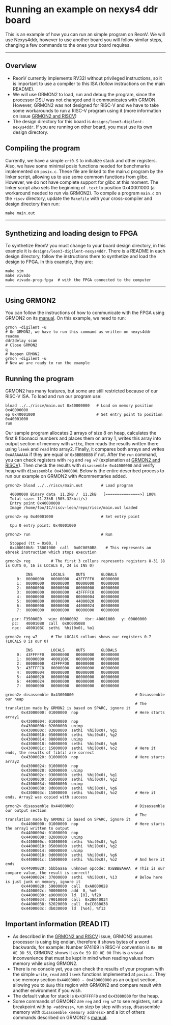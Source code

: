 # Running an example on nexys4 ddr board

This is an example of how you can run an simple program on ReonV. We will use Nexys4ddr, however to use another board you will follow similar steps, 
changing a few commands to the ones your board requires.

---
## Overview
* ReonV currently implements RV32I without privileged instructions, so it is important to use a compiler to this ISA (follow instructions on the main README). 
* We will use GRMON2 to load, run and debug the program, since the processor DSU was not changed and it communicates with GRMON. However, GRMON2 was not designed for RISC-V and we have to take some workarounds to run a RISC-V program using it (more information on issue [GRMON2 and RISCV](https://github.com/lcbcFoo/ReonV/issues/5))
* The design directory for this board is `designs/leon3-digilent-nexys4ddr`. If you are running on other board, you must use its own design directory.

## Compiling the program
Currently, we have a simple `crt0.S` to initialize stack and other registers. Also, we have some minimal posix functions needed for benchmarks implemented on `posix.c`. These file are linked to the main.c program by the linker script, allowing us to use some commom functions from glibc. However, we do not have complete support for glibc at this moment. The linker script also sets the beginning of `.text` to position 0x40001000 (a workaround needed to run via GRMON2). To compile a program `main.c` on the `riscv` directory, update the `Makefile` with your cross-compiler and design directory then run:   
```
make main.out
```

---
## Synthetizing and loading design to FPGA
To synthetize ReonV you must change to your board design directory, in this example it is `designs/leon3-digilent-nexys4ddr`. There is a README in each design directory, follow the instructions there to synthetize and load the design to FPGA. In this example, they are:
```
make sim
make vivado
make vivado-prog-fpga  # with the FPGA connected to the computer 
```

---
## Using GRMON2
You can follow the instructions of how to communicate with the FPGA using GRMON2 on its [manual](http://www.gaisler.com/doc/grmon2.pdf). On this example, we need to run:
```
grmon -digilent -u
# On GRMON2, we have to run this command as written on nexys4ddr readme
ddr2delay scan
# Close GRMON2
q
# Reopen GRMON2
grmon -digilent -u
# Now we are ready to run the example
```

## Running the program
GRMON2 has many features, but some are still restricted because of our RISC-V ISA. To load and run our program use:
```
bload ../../riscv/main.out 0x40000000   # Load on memory position 0x40000000
ep 0x40001000                           # Set entry point to position 0x40001000
run
```
Our sample program allocates 2 arrays of size 8 on heap, calculates the first 8 fibonacci numbers and places them on array 1, writes this array into output section of memory with `write`, then reads the results written there using `lseek` and `read` into array2. Finally, it compares both arrays and writes `0xAAAAAAAA` if they are equal or `0xBBBBBBBB` if not.
After the `run` command, you can check registers with `reg` and `reg w7` (explanation at [GRMON2 and RISCV](https://github.com/lcbcFoo/ReonV/issues/5)). Then check the results with `disassemble 0x44000000` and verify heap with `disassemble 0x43000000`. Below is the entire described process to run our example on GRMON2 with #commentaries added.
```
grmon2> bload ../../riscv/main.out        # Load program 

  40000000 Binary data  11.2kB /  11.2kB   [===============>] 100%  
  Total size: 11.23kB (505.32kbit/s)                              
  Entry point 0x40000000                                                                       
  Image /home/foo/IC/riscv-leon/repo/riscv/main.out loaded 
  
grmon2> ep 0x40001000                     # Set entry point                                                                 

  Cpu 0 entry point: 0x40001000  
  
grmon2> run                               # Run

  Stopped (tt = 0x00, )                                                                   
  0x400010b8: 73001000  call  0x0C0050B8    # This represents an ebreak instruction which stops execution
  
grmon2> reg         # The first 3 colluns represents registers 8-31 (8 is OUTS 0, 16 is LOCALS 0, 24 is INS 0)

         INS        LOCALS     OUTS       GLOBALS 
     0:  00000000   00000000   43FFFFF0   00000000
     1:  00000000   00000000   00000000   00000000
     2:  00000000   00000000   00000000   00000000
     3:  00000000   00000000   43FFFFC8   00000000 
     4:  00000000   00000000   00000004   00000000
     5:  00000000   00000000   44000020   00000000 
     6:  00000000   00000000   44000024   00000000 
     7:  00000000   00000000   00000000   00000000  
     
   psr: F35000E0   wim: 00000002   tbr: 40001000   y: 00000000
   pc:   400010B8  call  0x0C0050B8 
   npc:  400010BC  sethi  %hi(0x0), %o1  
   
grmon2> reg w7      # The LOCALS colluns shows our registers 0-7 (LOCALS 0 is our 0)

         INS        LOCALS     OUTS       GLOBALS
     0:  43FFFFF0   00000000   00000000   00000000                                           
     1:  00000000   4000108C   00000000   00000000
     2:  00000000   43FFFFD0   00000000   00000000                                  
     3:  43FFFFC8   00000000   00000000   00000000                                    
     4:  00000004   00000000   00000000   00000000                                     
     5:  44000020   00000000   00000000   00000000                                   
     6:  44000024   00000000   00000000   00000000                                    
     7:  00000000   00000000   00000000   00000000  
                                                                              
grmon2> disassemble 0x43000000                           # Disassemble our heap
                                                         # The translation made by GRMON2 is based on SPARC, ignore it
       0x43000000: 01000000  nop                         # Here starts array1
       0x43000004: 01000000  nop                                                     
       0x43000008: 02000000  unimp                                                           
       0x4300000c: 03000000  sethi  %hi(0x0), %g1                                          
       0x43000010: 05000000  sethi  %hi(0x0), %g2                                        
       0x43000014: 08000000  unimp
       0x43000018: 0d000000  sethi  %hi(0x0), %g6
       0x4300001c: 15000000  sethi  %hi(0x0), %o2        # Here it ends, the results of fib(i) are correct
       0x43000020: 01000000  nop                         # Here starts array2
       0x43000024: 01000000  nop
       0x43000028: 02000000  unimp
       0x4300002c: 03000000  sethi  %hi(0x0), %g1
       0x43000030: 05000000  sethi  %hi(0x0), %g2
       0x43000034: 08000000  unimp
       0x43000038: 0d000000  sethi  %hi(0x0), %g6
       0x4300003c: 15000000  sethi  %hi(0x0), %o2        # Here it ends. Array2 was copied with success 

grmon2> disassemble 0x44000000                           # Disassemble our output section
                                                         # The translation made by GRMON2 is based on SPARC, ignore it
       0x44000000: 01000000  nop                         # Here starts the array1 written to output
       0x44000004: 01000000  nop                       
       0x44000008: 02000000  unimp                     
       0x4400000c: 03000000  sethi  %hi(0x0), %g1      
       0x44000010: 05000000  sethi  %hi(0x0), %g2      
       0x44000014: 08000000  unimp                     
       0x44000018: 0d000000  sethi  %hi(0x0), %g6      
       0x4400001c: 15000000  sethi  %hi(0x0), %o2        # And here it ends
       0x44000020: bbbbaaaa  unknown opcode: 0xBBBBAAAA  # This is our compare value, the result is correct!
       0x44000024: 37000000  sethi  %hi(0x0), %i3        # Below here is just junk on memory, ignore it
       0x44000028: 59000000  call  0xA8000028          
       0x4400002c: 90000000  add  0, %o0               
       0x44000030: e9000000  ld  [0], %f20             
       0x44000034: 79010000  call  0x28040034          
       0x44000038: 62020000  call  0xCC080038          
       0x4400003c: db030000  ld  [%o4], %f13   
```
## Important information (READ IT)
* As described in the [GRMON2 and RISCV](https://github.com/lcbcFoo/ReonV/issues/5) issue, GRMON2 assumes processor is using big endian, therefore it shows bytes of a word backwards, for example:
Number 974169 in RISC-V convention is `0x 00 0E DD 59`, GRMON2 shows it as `0x 59 DD 0E 00`
This is a visual inconvenience that must be kept in mind when reading values from memory while using GRMON2.
* There is no console yet, you can check the results of your program with the simple `write`, `read` and `lseek` functions implemented at `posix.c`. They use memory section `0x44000000 - 0x450000000` as an output section, allowing you to `dump` this region with GRMON2 and compare result with another environment if you wish. 
* The default value for stack is `0x43FFFFF0` and `0x43000000` for the heap.
* Some commands of GRMON2 are `reg` and `reg w7` to see registers, set a breakpoint with `bp <address>`, run step by step with `step`, disassemble memory with `disassemble <memory address>` and a lot of others commands described on GRMON2´s [manual](http://www.gaisler.com/doc/grmon2.pdf).

